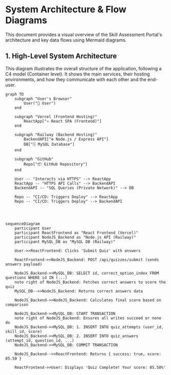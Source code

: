 # System Architecture & Flow Diagrams

This document provides a visual overview of the Skill Assessment Portal's architecture and key data flows using Mermaid diagrams.

## 1. High-Level System Architecture

This diagram illustrates the overall structure of the application, following a C4 model (Container level). It shows the main services, their hosting environments, and how they communicate with each other and the end-user.

```mermaid
graph TD
    subgraph "User's Browser"
        User("👤 User")
    end

    subgraph "Vercel (Frontend Hosting)"
        ReactApp["⚛️ React SPA (Frontend)"]
    end

    subgraph "Railway (Backend Hosting)"
        BackendAPI["⚙️ Node.js / Express API"]
        DB["🗄️ MySQL Database"]
    end
    
    subgraph "GitHub"
        Repo["📦 GitHub Repository"]
    end

    User -- "Interacts via HTTPS" --> ReactApp
    ReactApp -- "HTTPS API Calls" --> BackendAPI
    BackendAPI -- "SQL Queries (Private Network)" --> DB
    
    Repo -- "CI/CD: Triggers Deploy" --> ReactApp
    Repo -- "CI/CD: Triggers Deploy" --> BackendAPI




sequenceDiagram
    participant User
    participant ReactFrontend as "React Frontend (Vercel)"
    participant NodeJS_Backend as "Node.js API (Railway)"
    participant MySQL_DB as "MySQL DB (Railway)"

    User->>ReactFrontend: Clicks 'Submit Quiz' with answers
    
    ReactFrontend->>NodeJS_Backend: POST /api/quizzes/submit (sends answers payload)
    
    NodeJS_Backend->>MySQL_DB: SELECT id, correct_option_index FROM questions WHERE id IN (...)
    note right of NodeJS_Backend: Fetches correct answers to score the quiz
    MySQL_DB-->>NodeJS_Backend: Returns correct answers data
    
    NodeJS_Backend->>NodeJS_Backend: Calculates final score based on comparison
    
    NodeJS_Backend->>MySQL_DB: START TRANSACTION
    note right of NodeJS_Backend: Ensures all writes succeed or none do
    NodeJS_Backend->>MySQL_DB: 1. INSERT INTO quiz_attempts (user_id, skill_id, score)
    NodeJS_Backend->>MySQL_DB: 2. INSERT INTO quiz_answers (attempt_id, question_id, ...)
    NodeJS_Backend->>MySQL_DB: COMMIT TRANSACTION
    
    NodeJS_Backend-->>ReactFrontend: Returns { success: true, score: 85.50 }
    
    ReactFrontend->>User: Displays 'Quiz Complete! Your score: 85.50%'